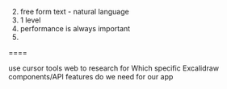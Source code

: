 

2. free form text - natural language
3. 1 level
4. performance is always important 
5. 

====


use cursor tools web to research for Which specific Excalidraw components/API features do we need for our app